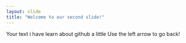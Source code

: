 ```yaml
---
layout: slide
title: "Welcome to our second slide!"
---
```

Your text i have learn about github a little
Use the left arrow to go back!
